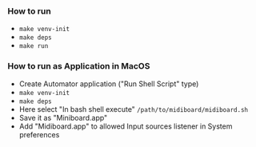 ### How to run

- `make venv-init`
- `make deps`
- `make run`

### How to run as Application in MacOS

- Create Automator application ("Run Shell Script" type)
- `make venv-init`
- `make deps`
- Here select "In bash shell execute" `/path/to/midiboard/midiboard.sh`
- Save it as "Miniboard.app"
- Add "Midiboard.app" to allowed Input sources listener in System preferences

